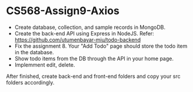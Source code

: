 # CS568-Assign9-Axios

- Create database, collection, and sample records in MongoDB.
- Create the back-end API using Express in NodeJS. Refer: https://github.com/utumenbayar-miu/todo-backend
- Fix the assignment 8. Your "Add Todo" page should store the todo item in the database.
- Show todo items from the DB through the API in your home page.
- Implemment edit, delete. 

After finished, create back-end and front-end folders and copy your src folders accordingly. 
